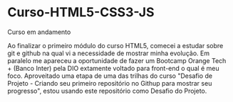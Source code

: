 # Curso-HTML5-CSS3-JS
 Curso em andamento

Ao finalizar o primeiro módulo do curso HTML5, comecei a estudar sobre git e github na qual vi a necessidade de mostrar minha evolução. Em paralelo me apareceu a oportunidade de fazer um Bootcamp Orange Tech + (Banco Inter) pela DIO extamente voltado para front-end o qual é meu foco.
Aproveitado uma etapa de uma das trilhas do curso "Desafio de Projeto - Criando seu primeiro repositório no Githup para mostrar seu progresso", estou usando este repositório como Desafio do Projeto.
